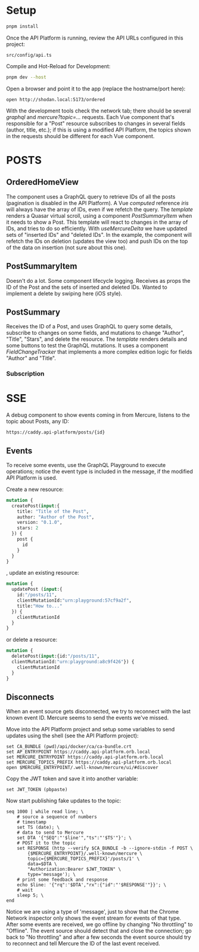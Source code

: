 # Setup
```sh
pnpm install
```

Once the API Platform is running, review the API URLs configured in this project:
```shell
src/config/api.ts
```
Compile and Hot-Reload for Development:
```sh
pnpm dev --host
```
Open a browser and point it to the app (replace the hostname/port here):
```shell
open http://shodan.local:5173/ordered
```
With the development tools check the network tab; there should be several _graphql_ and  _mercure?topic=..._ requests.
Each Vue component that's responsible for a "Post" resource subscribes to changes in several fields (author, title, etc.); if this is using a modified API Platform, the topics shown in the requests should be different for each Vue component.
# POSTS
## OrderedHomeView
The component uses a GraphQL query to retrieve IDs of all the posts (pagination is disabled in the API Platform). A Vue _computed_ reference _iris_ will always have the array of IDs, even if we refetch the query.
The _template_ renders a Quasar virtual scroll, using a component _PostSummaryItem_ when it needs to show a Post. This template will react to changes in the array of IDs, and tries to do so efficiently.
With _useMercureDelta_ we have updated sets of "inserted IDs" and "deleted IDs". In the example, the component will refetch the IDs on deletion (updates the view too)  and push IDs on the top of the data on insertion (not sure about this one).
## PostSummaryItem
Doesn't do a lot. Some component lifecycle logging. Receives as props the ID of the Post and the sets of inserted and deleted IDs. Wanted to implement a delete by swiping here (iOS style).
## PostSummary
Receives the ID of a Post, and uses GraphQL to query some details, subscribe to changes on some fields, and mutations to change "Author", "Title", "Stars", and delete the resource.
The _template_ renders details and some buttons to test the GraphQL mutations. It uses a component _FieldChangeTracker_ that implements a more complex edition logic for fields "Author" and "Title".
### Subscription

# SSE
A debug component to show events coming in from Mercure, listens to the topic about Posts, any ID:
```shell
https://caddy.api-platform/posts/{id}
```
## Events
To receive some events, use the GraphQL Playground to execute operations; notice the event type is included in the message, if the modified API Platform is used.

Create a new resource:
```graphql
mutation {
  createPost(input:{
    title: "Title of the Post",
    author: "Author of the Post",
    version: "0.1.0",
    stars: 2
  }) {
    post {
      id
    }
  }
}
```
, update an existing resource:
```graphql
mutation {
  updatePost (input:{
    id:"/posts/11",
  	clientMutationId:"urn:playground:57cf9a2f",
    title:"How to..."
  }) {
    clientMutationId
  }
}
```
or delete a resource:
```graphql
mutation {
  deletePost(input:{id:"/posts/11",
  clientMutationId:"urn:playground:a8c9f426"}) {
    clientMutationId
  }
}
```
## Disconnects
When an event source gets disconnected, we try to reconnect with the last known event ID. Mercure seems to send the events we've missed.

Move into the API Platform project and setup some variables to send updates using the shell (see the API Platform project):
```shell (fish)
set CA_BUNDLE (pwd)/api/docker/ca/ca-bundle.crt
set AP_ENTRYPOINT https://caddy.api-platform.orb.local
set MERCURE_ENTRYPOINT https://caddy.api-platform.orb.local
set MERCURE_TOPICS_PREFIX https://caddy.api-platform.orb.local
open $MERCURE_ENTRYPOINT/.well-known/mercure/ui/#discover
```
Copy the JWT token and save it into another variable:
```shell (fish)
set JWT_TOKEN (pbpaste)
```
Now start publishing fake updates to the topic:
```shell
seq 1000 | while read line; \
	# source a sequence of numbers
	# timestamp
    set TS (date); \
    # data to send to Mercure
    set DTA '{"SEQ":"'$line'","ts":"'$TS'"}'; \
    # POST it to the topic
    set RESPONSE (http --verify $CA_BUNDLE -b --ignore-stdin -f POST \
	    {$MERCURE_ENTRYPOINT}/.well-known/mercure \
	    topic={$MERCURE_TOPICS_PREFIX}'/posts/1' \
	    data=$DTA \
	    "Authorization:Bearer $JWT_TOKEN" \
	    type='message'); \
	# print some feedback and response
    echo $line: '{"rq":'$DTA',"rx":{"id":"'$RESPONSE'"}}'; \
    # wait
    sleep 5; \
end
```
Notice we are using a type of 'message', just to show that the Chrome Network inspector only shows the event stream for events of that type.
After some events are received, we go offline by changing "No throttling" to "Offline". The event source should detect that and close the connection; go back to "No throttling" and after a few seconds the event source should try to reconnect and tell Mercure the ID of the last event received.